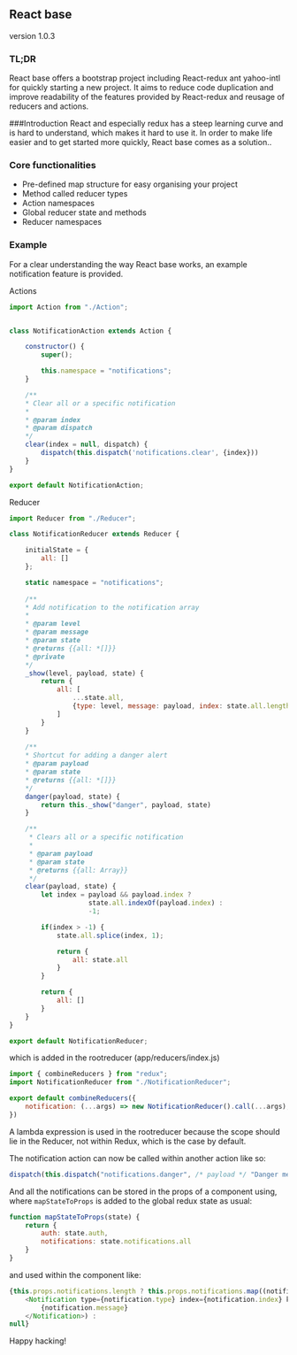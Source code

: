 ## React base
version 1.0.3

### TL;DR
React base offers a bootstrap project including React-redux ant yahoo-intl for quickly starting a new project. It aims to reduce code duplication and improve readability of the features provided by React-redux and reusage of reducers and actions.

###Introduction
React and especially redux has a steep learning curve and is hard to understand, which makes it hard to use it. In order to make life easier and to get started more quickly, React base comes as a solution..

### Core functionalities
* Pre-defined map structure for easy organising your project
* Method called reducer types
* Action namespaces
* Global reducer state and methods
* Reducer namespaces

### Example 
For a clear understanding the way React base works, an example notification feature is provided.  

Actions
```javascript
import Action from "./Action";


class NotificationAction extends Action {

    constructor() {
        super();

        this.namespace = "notifications";
    }

    /**
    * Clear all or a specific notification
    * 
    * @param index
    * @param dispatch
    */
    clear(index = null, dispatch) {
        dispatch(this.dispatch('notifications.clear', {index}))
    }
}

export default NotificationAction;
```

Reducer
```javascript
import Reducer from "./Reducer";

class NotificationReducer extends Reducer {

    initialState = {
        all: []
    };

    static namespace = "notifications";
    
    /**
    * Add notification to the notification array
    * 
    * @param level
    * @param message
    * @param state
    * @returns {{all: *[]}}
    * @private
    */
    _show(level, payload, state) {
        return {
            all: [
                ...state.all,
                {type: level, message: payload, index: state.all.length}
            ]
        }
    }
    
    /**
    * Shortcut for adding a danger alert
    * @param payload
    * @param state
    * @returns {{all: *[]}}
    */
    danger(payload, state) {
        return this._show("danger", payload, state)
    }

    /**
     * Clears all or a specific notification
     * 
     * @param payload
     * @param state
     * @returns {{all: Array}}
     */
    clear(payload, state) {
        let index = payload && payload.index ? 
                    state.all.indexOf(payload.index) : 
                    -1;

        if(index > -1) {
            state.all.splice(index, 1);

            return {
                all: state.all
            }
        }

        return {
            all: []
        }
    }
}

export default NotificationReducer;
```
which is added in the rootreducer (app/reducers/index.js)
```javascript
import { combineReducers } from "redux";
import NotificationReducer from "./NotificationReducer";

export default combineReducers({
    notification: (...args) => new NotificationReducer().call(...args),
})
```
A lambda expression is used in the rootreducer because the scope should lie in the Reducer, not within Redux, which is the case by default.

The notification action can now be called within another action like so:
```javascript
dispatch(this.dispatch("notifications.danger", /* payload */ "Danger message"));
```

And all the notifications can be stored in the props of a component using, where `mapStateToProps` is added to the global redux state as usual:

```javascript
function mapStateToProps(state) {
    return {
        auth: state.auth,
        notifications: state.notifications.all
    }
}
```
and used within the component like:
```javascript
{this.props.notifications.length ? this.props.notifications.map((notification, i) =>
    <Notification type={notification.type} index={notification.index} key={i} isDismissable={true}>
        {notification.message}
    </Notification>) :
null}
```
Happy hacking!
